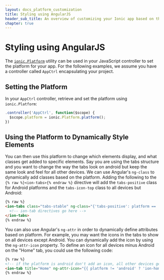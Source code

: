 ```yaml
---
layout: docs_platform_customization
title: Styling using AngularJS
header_sub_title: An overview of customizing your Ionic app based on the platform
chapter: true
---
```


# Styling using AngularJS

The <code><a href="/docs/api/utility/ionic.Platform/">ionic.Platform</a></code> utility can be used in your JavaScript controller to set the platform for your app. For the following examples, we assume you have a controller called `AppCtrl` encapsulating your project.

## Setting the Platform

In your `AppCtrl` controller, retrieve and set the platform using `ionic.Platform`:

```javascript
.controller('AppCtrl', function($scope) {
  $scope.platform = ionic.Platform.platform();
})
```

## Using the Platform to Dynamically Style Elements

You can then use this platform to change which elements display, and what classes get added to specific elements. Say you are using the tabs structure and you want to change the way the tabs look on android but keep the same look and feel for all other devices. We can use Angular's `ng-class` to dynamically add classes based on the platform. Adding the following to the `{% raw %}<ion-tabs>{% endraw %}` directive will add the `tabs-positive` class for Android platforms and the `tabs-icon-top` class to all devices but Android:

```html
{% raw %}
<ion-tabs class="tabs-stable" ng-class="{'tabs-positive': platform == 'android', 'tabs-icon-top': platform != 'android'}">
  <!-- ion-tab directives go here -->
</ion-tabs>
{% endraw %}
```

You can also use Angular's `ng-attr` in order to dynamically define attributes based on platform. For example, you may want the icons in the tabs to show on all devices except Android. You can dynamically add the icon by using the `ng-attr-icon` property. To define an icon for all devices minus Android on the "Home" tab, you could use the following code:

```html
{% raw %}
<!-- if the platform is android don't add an icon, all other devices get an icon -->
<ion-tab title="Home" ng-attr-icon="{{ platform != 'android' ? 'ion-home' : undefined}}" href="#/tab/home">
{% endraw %}
```

